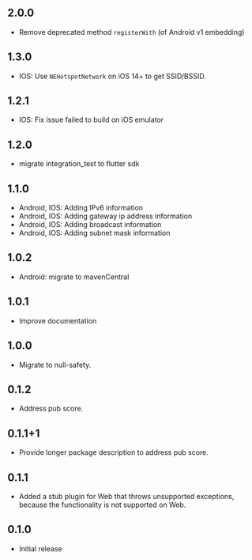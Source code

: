 ## 2.0.0

- Remove deprecated method `registerWith` (of Android v1 embedding)

## 1.3.0

- IOS: Use `NEHotspotNetwork` on iOS 14+ to get SSID/BSSID.

## 1.2.1

- IOS: Fix issue failed to build on iOS emulator

## 1.2.0

- migrate integration_test to flutter sdk


## 1.1.0

- Android, IOS: Adding IPv6 information
- Android, IOS: Adding gateway ip address information
- Android, IOS: Adding broadcast information
- Android, IOS: Adding subnet mask information

## 1.0.2

- Android: migrate to mavenCentral

## 1.0.1

- Improve documentation

## 1.0.0

- Migrate to null-safety.

## 0.1.2

- Address pub score.

## 0.1.1+1

- Provide longer package description to address pub score.

## 0.1.1

- Added a stub plugin for Web that throws unsupported exceptions, because
  the functionality is not supported on Web.

## 0.1.0

- Initial release
